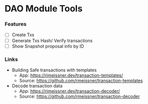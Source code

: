 # DAO Module Tools

### Features
- [ ] Create Txs
- [ ] Generate Txs Hash/ Verify transactions
- [ ] Show Snapshot proposal info by ID

### Links
- Building Safe transactions with templates
  - App: https://rimeissner.dev/transaction-templates/
  - Source: https://github.com/rmeissner/transaction-templates
- Decode transaction data
  - App: https://rimeissner.dev/transaction-decoder/
  - Source: https://github.com/rmeissner/transaction-decoder